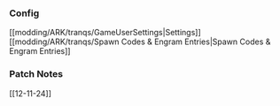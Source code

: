 ### Config
[[modding/ARK/tranqs/GameUserSettings|Settings]]
[[modding/ARK/tranqs/Spawn Codes & Engram Entries|Spawn Codes & Engram Entries]]
### Patch Notes
[[12-11-24]]